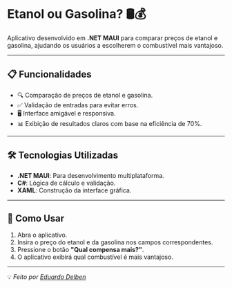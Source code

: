 # Etanol ou Gasolina? 🛢️💰

Aplicativo desenvolvido em **.NET MAUI** para comparar preços de etanol e gasolina, ajudando os usuários a escolherem o combustível mais vantajoso.

---

## 📋 Funcionalidades
- 🔍 Comparação de preços de etanol e gasolina.
- ✅ Validação de entradas para evitar erros.
- 🖥️ Interface amigável e responsiva.
- 📊 Exibição de resultados claros com base na eficiência de 70%.

---

## 🛠️ Tecnologias Utilizadas
- **.NET MAUI**: Para desenvolvimento multiplataforma.
- **C#**: Lógica de cálculo e validação.
- **XAML**: Construção da interface gráfica.

---

## 🚀 Como Usar
1. Abra o aplicativo.
2. Insira o preço do etanol e da gasolina nos campos correspondentes.
3. Pressione o botão **"Qual compensa mais?"**.
4. O aplicativo exibirá qual combustível é mais vantajoso.

---

💡 *Feito por [Eduardo Delben](https://github.com/eduardodelben)*
